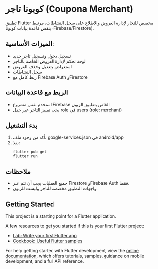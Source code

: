 # كوبونا تاجر (Coupona Merchant)

تطبيق Flutter مخصص للتجار لإدارة العروض والاطلاع على سجل النشاطات، مرتبط بنفس قاعدة بيانات كوبونا (Firebase/Firestore).

## الميزات الأساسية:
- تسجيل دخول وتسجيل تاجر جديد
- لوحة تحكم لإدارة العروض الخاصة بالتاجر
- استعراض وتعديل وحذف العروض
- سجل النشاطات
- ربط كامل مع Firebase Auth وFirestore

## الربط مع قاعدة البيانات
- استخدم نفس مشروع Firebase الخاص بتطبيق الزبون
- يجب تمييز التاجر عبر حقل role في users (role: merchant)

## بدء التشغيل
1. تأكد من وجود ملف google-services.json في android/app
2. نفذ:
   ```
   flutter pub get
   flutter run
   ```

## ملاحظات
- جميع العمليات يجب أن تتم عبر Firestore وFirebase Auth فقط.
- واجهات التطبيق مخصصة للتاجر وليست للزبون.

## Getting Started

This project is a starting point for a Flutter application.

A few resources to get you started if this is your first Flutter project:

- [Lab: Write your first Flutter app](https://docs.flutter.dev/get-started/codelab)
- [Cookbook: Useful Flutter samples](https://docs.flutter.dev/cookbook)

For help getting started with Flutter development, view the
[online documentation](https://docs.flutter.dev/), which offers tutorials,
samples, guidance on mobile development, and a full API reference.
